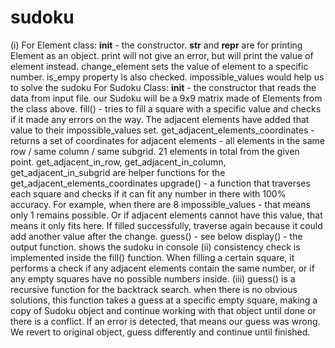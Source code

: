 # sudoku

(i) For Element class:
__init__ - the constructor.
__str__ and __repr__ are for printing Element as an object. print will not give an error, but will print the value of element instead.
change_element sets the value of element to a specific number. is_empy property is also checked.
impossible_values would help us to solve the sudoku
For Sudoku Class:
__init__ - the constructor that reads the data from input file. our Sudoku will be a 9x9 matrix made of Elements from the class above. 
fill() - tries to fill a square with a specific value and checks if it made any errors on the way. The adjacent elements have added that value to their impossible_values set.
get_adjacent_elements_coordinates - returns a set of coordinates for adjacent elements - all elements in the same row / same column / same subgrid. 21 elements in total from the given point.
get_adjacent_in_row, get_adjacent_in_column, get_adjacent_in_subgrid are helper functions for the get_adjacent_elements_coordinates
upgrade() - a function that traverses each square and checks if it can fit any number in there with 100% accuracy. For example, when there are 8 impossible_values - that means only 1 remains possible. Or if adjacent elements cannot have this value, that means it only fits here. If filled successfully, traverse again because it could add another value after the change.
guess() - see below
display() - the output function. shows the sudoku in console
(ii) consistency check is implemented inside the fill() function. When filling a certain square, it performs a check if any adjacent elements contain the same number, or if any empty squares have no possible numbers inside. 
(iii) guess() is a recursive function for the backtrack search. when there is no obvious solutions, this function takes a guess at a specific empty square, making a copy of Sudoku object and continue working with that object until done or there is a conflict. If an error is detected, that means our guess was wrong. We revert to original object, guess differently and continue until finished. 


